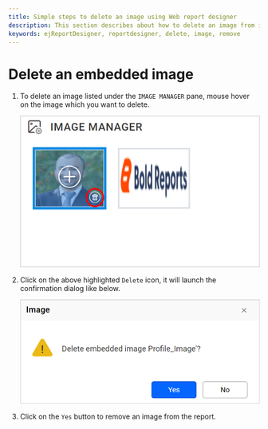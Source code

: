 ```yaml
---
title: Simple steps to delete an image using Web report designer
description: This section describes about how to delete an image from image manager using the Bold Report Designer
keywords: ejReportDesigner, reportdesigner, delete, image, remove
---
```


# Delete an embedded image

1. To delete an image listed under the `IMAGE MANAGER` pane, mouse hover on the image which you want to delete.

   ![delete-image-icon](/static/assets/on-premise/images/report-designer/imagemanager/delete-an-image.png)

2. Click on the above highlighted `Delete` icon, it will launch the confirmation dialog like below.

   ![delete-alert-dialog](/static/assets/on-premise/images/report-designer/imagemanager/delete-image-alert.png#width=530px)

3. Click on the `Yes` button to remove an image from the report.